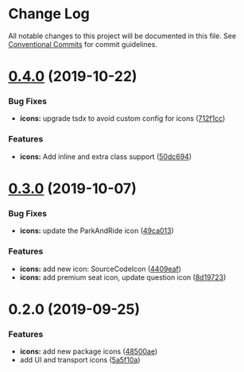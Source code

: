 # Change Log

All notable changes to this project will be documented in this file.
See [Conventional Commits](https://conventionalcommits.org) for commit guidelines.

# [0.4.0](https://bitbucket.org/enturas/design-system/compare/@entur/icons@0.3.0...@entur/icons@0.4.0) (2019-10-22)

### Bug Fixes

- **icons:** upgrade tsdx to avoid custom config for icons ([712f1cc](https://bitbucket.org/enturas/design-system/commits/712f1cccfd3f0242f3287c21b45c8d5c9ad92084))

### Features

- **icons:** Add inline and extra class support ([50dc694](https://bitbucket.org/enturas/design-system/commits/50dc694063585c4c39618bf38f1c0d2a87a3319e))

# [0.3.0](https://bitbucket.org/enturas/design-system/compare/@entur/icons@0.2.0...@entur/icons@0.3.0) (2019-10-07)

### Bug Fixes

- **icons:** update the ParkAndRide icon ([49ca013](https://bitbucket.org/enturas/design-system/commits/49ca013))

### Features

- **icons:** add new icon: SourceCodeIcon ([4409eaf](https://bitbucket.org/enturas/design-system/commits/4409eaf))
- **icons:** add premium seat icon, update question icon ([8d19723](https://bitbucket.org/enturas/design-system/commits/8d19723))

# 0.2.0 (2019-09-25)

### Features

- **icons:** add new package icons ([48500ae](https://bitbucket.org/enturas/design-system/commits/48500ae))
- add UI and transport icons ([5a5f10a](https://bitbucket.org/enturas/design-system/commits/5a5f10a))
